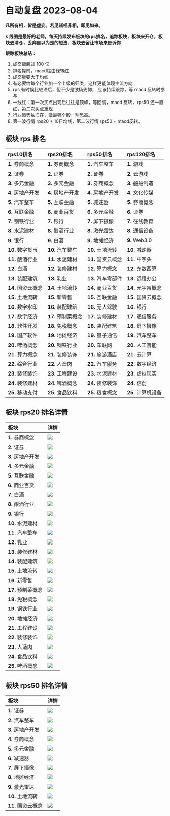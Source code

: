 # 自动复盘 2023-08-04

**凡所有相，皆是虚妄。若见诸相非相，即见如来。**

**k 线图是最好的老师，每天持续发布板块的rps排名，追踪板块，板块来开仓，板块去清仓，丢弃自以为是的想法，板块去留让市场来告诉你**
        
**跟踪板块总结：**
1. 成交额超过 100 亿
2. 排名靠前，macd柱由绿转红
3. 成交量要大于均线
4. 有必要给每个行业加一个上级的归类，这样更能体现主流方向
5. rps 有时候比较滞后，但不少是欲杨先抑， 应该持续跟踪，等 macd 反转时参与
6. 一线红：第一次买点出现后往往是顶峰，等回调，macd 反转，rps50 还一直红，第二次买点重现
7. 行业趋势依旧在，做最强个股，别恐高。
8. 第一波行情 rps20 + 10日均线，第二波行情 rps50 + macd反转。
        
## 板块 rps 排名
| rps10排名          | rps20排名          | rps50排名          | rps120排名         |
|:-------------------|:-------------------|:-------------------|:-------------------|
| **1.** 券商概念    | **1.** 券商概念    | **1.** 汽车整车    | **1.** 游戏        |
| **2.** 证券        | **2.** 证券        | **2.** 证券        | **2.** 云游戏      |
| **3.** 多元金融    | **3.** 多元金融    | **3.** 券商概念    | **3.** 船舶制造    |
| **4.** 房地产开发  | **4.** 房地产开发  | **4.** 房地产开发  | **4.** 文化传媒    |
| **5.** 汽车整车    | **5.** 互联金融    | **5.** 减速器      | **5.** 券商概念    |
| **6.** 互联金融    | **6.** 商业百货    | **6.** 多元金融    | **6.** 证券        |
| **7.** 钢铁行业    | **7.** 银行        | **7.** 屏下摄像    | **7.** 在线教育    |
| **8.** 水泥建材    | **8.** 酿酒行业    | **8.** 激光雷达    | **8.** 通信设备    |
| **9.** 银行        | **9.** 白酒        | **9.** 地摊经济    | **9.** Web3.0      |
| **10.** 数字货币   | **10.** 汽车整车   | **10.** 土地流转   | **10.** 减速器     |
| **11.** 酿酒行业   | **11.** 水泥建材   | **11.** 国资云概念 | **11.** 中字头     |
| **12.** 白酒       | **12.** 装修建材   | **12.** 算力概念   | **12.** 东数西算   |
| **13.** 装配建筑   | **13.** 乳业       | **13.** 汽车零部件 | **13.** 远程办公   |
| **14.** 国资云概念 | **14.** 土地流转   | **14.** 商业百货   | **14.** 元宇宙概念 |
| **15.** 土地流转   | **15.** 新零售     | **15.** 互联金融   | **15.** 国资云概念 |
| **16.** 数字水印   | **16.** 装配建筑   | **16.** 无人驾驶   | **16.** 银行       |
| **17.** 数字经济   | **17.** 预制菜概念 | **17.** 装修建材   | **17.** 通信服务   |
| **18.** 软件开发   | **18.** 免税概念   | **18.** 装配建筑   | **18.** 屏下摄像   |
| **19.** 国产软件   | **19.** 地摊经济   | **19.** 量子通信   | **19.** 汽车整车   |
| **20.** 啤酒概念   | **20.** 钢铁行业   | **20.** 车联网     | **20.** 人工智能   |
| **21.** 算力概念   | **21.** 装修装饰   | **21.** 旅游酒店   | **21.** 云计算     |
| **22.** 综合行业   | **22.** 人造肉     | **22.** 汽车服务   | **22.** 数字经济   |
| **23.** 装修装饰   | **23.** 工程建设   | **23.** 水泥建材   | **23.** 虚拟现实   |
| **24.** 装修建材   | **24.** 啤酒概念   | **24.** 装修装饰   | **24.** 信创       |
| **25.** 移动支付   | **25.** 食品饮料   | **25.** 粮食概念   | **25.** 计算机设备 |
## 板块 rps20 排名详情
| 板块               | 详情                                                                                                |
|:-------------------|:----------------------------------------------------------------------------------------------------|
| **1.** 券商概念    | ![](https://sykent-blog-image.oss-cn-beijing.aliyuncs.com/quant/image/2023/8/1691136323598-tmp.jpg) |
| **2.** 证券        | ![](https://sykent-blog-image.oss-cn-beijing.aliyuncs.com/quant/image/2023/8/1691136324931-tmp.jpg) |
| **3.** 房地产开发  | ![](https://sykent-blog-image.oss-cn-beijing.aliyuncs.com/quant/image/2023/8/1691136325964-tmp.jpg) |
| **4.** 多元金融    | ![](https://sykent-blog-image.oss-cn-beijing.aliyuncs.com/quant/image/2023/8/1691136326931-tmp.jpg) |
| **5.** 互联金融    | ![](https://sykent-blog-image.oss-cn-beijing.aliyuncs.com/quant/image/2023/8/1691136327865-tmp.jpg) |
| **6.** 商业百货    | ![](https://sykent-blog-image.oss-cn-beijing.aliyuncs.com/quant/image/2023/8/1691136328765-tmp.jpg) |
| **7.** 白酒        | ![](https://sykent-blog-image.oss-cn-beijing.aliyuncs.com/quant/image/2023/8/1691136329665-tmp.jpg) |
| **8.** 酿酒行业    | ![](https://sykent-blog-image.oss-cn-beijing.aliyuncs.com/quant/image/2023/8/1691136330647-tmp.jpg) |
| **9.** 银行        | ![](https://sykent-blog-image.oss-cn-beijing.aliyuncs.com/quant/image/2023/8/1691136331581-tmp.jpg) |
| **10.** 水泥建材   | ![](https://sykent-blog-image.oss-cn-beijing.aliyuncs.com/quant/image/2023/8/1691136332564-tmp.jpg) |
| **11.** 汽车整车   | ![](https://sykent-blog-image.oss-cn-beijing.aliyuncs.com/quant/image/2023/8/1691136333598-tmp.jpg) |
| **12.** 乳业       | ![](https://sykent-blog-image.oss-cn-beijing.aliyuncs.com/quant/image/2023/8/1691136334848-tmp.jpg) |
| **13.** 装修建材   | ![](https://sykent-blog-image.oss-cn-beijing.aliyuncs.com/quant/image/2023/8/1691136335848-tmp.jpg) |
| **14.** 装配建筑   | ![](https://sykent-blog-image.oss-cn-beijing.aliyuncs.com/quant/image/2023/8/1691136336896-tmp.jpg) |
| **15.** 土地流转   | ![](https://sykent-blog-image.oss-cn-beijing.aliyuncs.com/quant/image/2023/8/1691136337963-tmp.jpg) |
| **16.** 新零售     | ![](https://sykent-blog-image.oss-cn-beijing.aliyuncs.com/quant/image/2023/8/1691136338966-tmp.jpg) |
| **17.** 预制菜概念 | ![](https://sykent-blog-image.oss-cn-beijing.aliyuncs.com/quant/image/2023/8/1691136339873-tmp.jpg) |
| **18.** 免税概念   | ![](https://sykent-blog-image.oss-cn-beijing.aliyuncs.com/quant/image/2023/8/1691136340846-tmp.jpg) |
| **19.** 钢铁行业   | ![](https://sykent-blog-image.oss-cn-beijing.aliyuncs.com/quant/image/2023/8/1691136341847-tmp.jpg) |
| **20.** 地摊经济   | ![](https://sykent-blog-image.oss-cn-beijing.aliyuncs.com/quant/image/2023/8/1691136342832-tmp.jpg) |
| **21.** 工程建设   | ![](https://sykent-blog-image.oss-cn-beijing.aliyuncs.com/quant/image/2023/8/1691136343811-tmp.jpg) |
| **22.** 装修装饰   | ![](https://sykent-blog-image.oss-cn-beijing.aliyuncs.com/quant/image/2023/8/1691136344731-tmp.jpg) |
| **23.** 人造肉     | ![](https://sykent-blog-image.oss-cn-beijing.aliyuncs.com/quant/image/2023/8/1691136345713-tmp.jpg) |
| **24.** 食品饮料   | ![](https://sykent-blog-image.oss-cn-beijing.aliyuncs.com/quant/image/2023/8/1691136346627-tmp.jpg) |
| **25.** 啤酒概念   | ![](https://sykent-blog-image.oss-cn-beijing.aliyuncs.com/quant/image/2023/8/1691136347667-tmp.jpg) |
## 板块 rps50 排名详情
| 板块               | 详情                                                                                                |
|:-------------------|:----------------------------------------------------------------------------------------------------|
| **1.** 证券        | ![](https://sykent-blog-image.oss-cn-beijing.aliyuncs.com/quant/image/2023/8/1691136348681-tmp.jpg) |
| **2.** 汽车整车    | ![](https://sykent-blog-image.oss-cn-beijing.aliyuncs.com/quant/image/2023/8/1691136349645-tmp.jpg) |
| **3.** 房地产开发  | ![](https://sykent-blog-image.oss-cn-beijing.aliyuncs.com/quant/image/2023/8/1691136350598-tmp.jpg) |
| **4.** 券商概念    | ![](https://sykent-blog-image.oss-cn-beijing.aliyuncs.com/quant/image/2023/8/1691136351584-tmp.jpg) |
| **5.** 多元金融    | ![](https://sykent-blog-image.oss-cn-beijing.aliyuncs.com/quant/image/2023/8/1691136352530-tmp.jpg) |
| **6.** 减速器      | ![](https://sykent-blog-image.oss-cn-beijing.aliyuncs.com/quant/image/2023/8/1691136353528-tmp.jpg) |
| **7.** 屏下摄像    | ![](https://sykent-blog-image.oss-cn-beijing.aliyuncs.com/quant/image/2023/8/1691136354414-tmp.jpg) |
| **8.** 地摊经济    | ![](https://sykent-blog-image.oss-cn-beijing.aliyuncs.com/quant/image/2023/8/1691136355364-tmp.jpg) |
| **9.** 激光雷达    | ![](https://sykent-blog-image.oss-cn-beijing.aliyuncs.com/quant/image/2023/8/1691136356364-tmp.jpg) |
| **10.** 土地流转   | ![](https://sykent-blog-image.oss-cn-beijing.aliyuncs.com/quant/image/2023/8/1691136357312-tmp.jpg) |
| **11.** 国资云概念 | ![](https://sykent-blog-image.oss-cn-beijing.aliyuncs.com/quant/image/2023/8/1691136358197-tmp.jpg) |